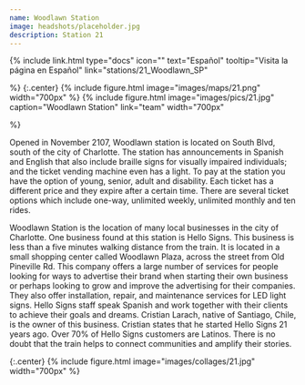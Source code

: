 ```yaml
---
name: Woodlawn Station
image: headshots/placeholder.jpg
description: Station 21
---
```


{%
  include link.html
  type="docs"
  icon=""
  text="Español"
  tooltip="Visita la página en Español"
  link="stations/21_Woodlawn_SP"

%}
{:.center}
{%
  include figure.html
  image="images/maps/21.png"
  width="700px"
%}
{%
  include figure.html
  image="images/pics/21.jpg"
  caption="Woodlawn Station"
  link="team"
  width="700px"

%}

Opened in November 2107, Woodlawn station is located on South Blvd, south of the city of Charlotte. The station has announcements in Spanish and English that also include braille signs for visually impaired individuals; and the ticket vending machine even has a light. To pay at the station you have the option of young, senior, adult and disability. Each ticket has a different price and they expire after a certain time. There are several ticket options which include one-way, unlimited weekly, unlimited monthly and ten rides.

Woodlawn Station is the location of many local businesses in the city of Charlotte. One business found at this station is Hello Signs. This business is less than a five minutes walking distance from the train. It is located in a small shopping center called Woodlawn Plaza, across the street from Old Pineville Rd. This company offers a large number of services for people looking for ways to advertise their brand when starting their own business or perhaps looking to grow and improve the advertising for their companies. They also offer installation, repair, and maintenance services for LED light signs. Hello Signs staff speak Spanish and work together with their clients to achieve their goals and dreams. Cristian Larach, native of Santiago, Chile, is the owner of this business. Cristian states that he started Hello Signs 21 years ago. Over 70% of Hello Signs customers are Latinos. There is no doubt that the train helps to connect communities and amplify their stories.

{:.center}
{%
include figure.html
image="images/collages/21.jpg"
width="700px"
%}
